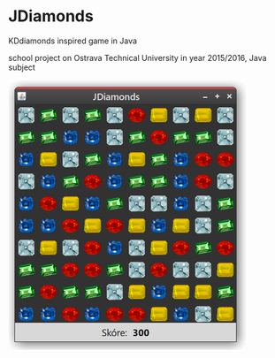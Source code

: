 # JDiamonds
KDdiamonds inspired game in Java

school project on Ostrava Technical University in year 2015/2016, Java subject

![screenshot](jdiamonds.png)
